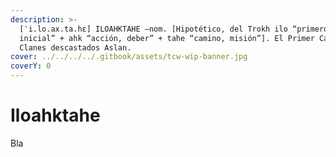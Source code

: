 ```yaml
---
description: >-
  [ˈi.lo.ax.ta.hɛ] ILOAHKTAHE –nom. [Hipotético, del Trokh ilo “primero,
  inicial” + ahk “acción, deber” + tahe “camino, misión”]. El Primer Camino.
  Clanes descastados Aslan.
cover: ../../../../.gitbook/assets/tcw-wip-banner.jpg
coverY: 0
---
```


# Iloahktahe

Bla
